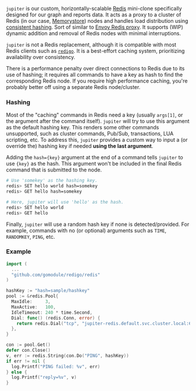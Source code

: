 `jupiter` is our custom, horizontally-scalable [Redis](https://redis.io/) mini-clone specifically designed for our graph and reports data. It acts as a proxy to a cluster of Redis (in our case, [Memorystore](https://cloud.google.com/memorystore)) nodes and handles load distribution using [consistent hashing](https://en.wikipedia.org/wiki/Consistent_hashing). Sort of similar to [Envoy Redis proxy](https://www.envoyproxy.io/docs/envoy/latest/intro/arch_overview/other_protocols/redis). It supports (WIP) dynamic addition and removal of Redis nodes with minimal interruptions.

`jupiter` is not a Redis replacement, although it is compatible with most Redis clients such as [`redigo`](https://github.com/gomodule/redigo). It is a best-effort caching system, prioritizing availability over consistency.

There is a performance penalty over direct connections to Redis due to its use of hashing; it requires all commands to have a key as hash to find the corresponding Redis node. If you require high performance caching, you're probably better off using a separate Redis node/cluster.

### Hashing

Most of the "caching" commands in Redis need a key (usually `args[1]`, or the argument after the command itself). `jupiter` will try to use this argument as the default hashing key. This renders some other commands unsupported, such as cluster commands, Pub/Sub, transactions, LUA scripting, etc. To address this, `jupiter` provides a custom way to input a (or override the) hashing key if needed **using the last argument**.

Adding the `hash={key}` argument at the end of a command tells `jupiter` to use `{key}` as the hash. This argument won't be included in the final Redis command that is submitted to the node.

```sh
# Use 'somekey' as the hashing key.
redis> SET hello world hash=somekey
redis> GET hello hash=somekey

# Here, jupiter will use 'hello' as the hash.
redis> SET hello world
redis> GET hello
```

Finally, `jupiter` will use a random hash key if none is detected/provided. For example, commands with no (or optional) arguments such as `TIME`, `RANDOMKEY`, `PING`, etc.

### Example

```go
import (
  ...
  "github.com/gomodule/redigo/redis"
)

hashKey := "hash=sample/hashkey"
pool := &redis.Pool{
  MaxIdle:     3,
  MaxActive:   100,
  IdleTimeout: 240 * time.Second,
  Dial: func() (redis.Conn, error) {
    return redis.Dial("tcp", "jupiter-redis.default.svc.cluster.local:6379")
  },
}

con := pool.Get()
defer con.Close()
v, err := redis.String(con.Do("PING", hashKey))
if err != nil {
  log.Printf("PING failed: %v", err)
} else {
  log.Printf("reply=%v", v)
}
```

